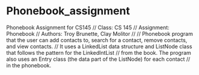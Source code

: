# Phonebook_assignment
Phonebook Assignment for CS145
// Class: CS 145
// Assignment: Phonebook
// Authors: Troy Brunette, Clay Molitor
//
// 
Phonebook program that the user can add contacts to, search for a contact, remove contacts, and view contacts.
// 
It uses a LinkedList data structure and ListNode class that follows the pattern for the LinkedIntList
// 
from the book. The program also uses an Entry class (the data part of the ListNode) for each contact
// in the phonebook.
